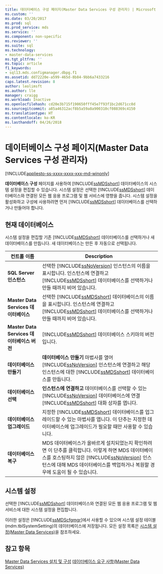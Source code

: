 ```yaml
---
title: 데이터베이스 구성 페이지(Master Data Services 구성 관리자) | Microsoft Docs
ms.custom: ''
ms.date: 03/20/2017
ms.prod: sql
ms.prod_service: mds
ms.service: ''
ms.component: non-specific
ms.reviewer: ''
ms.suite: sql
ms.technology:
- master-data-services
ms.tgt_pltfrm: ''
ms.topic: article
f1_keywords:
- sql13.mds.configmanager.dbpg.f1
ms.assetid: dd72220e-a599-465d-8b84-9bb6a7433216
caps.latest.revision: 8
author: leolimsft
ms.author: lle
manager: craigg
ms.workload: Inactive
ms.openlocfilehash: cd20e3b715f190650fff45e7f93f1bc2d671cc0d
ms.sourcegitcommit: a85a46312acf8b5a59a8a900310cf088369c4150
ms.translationtype: HT
ms.contentlocale: ko-KR
ms.lasthandoff: 04/26/2018
---
```

# <a name="database-configuration-page-master-data-services-configuration-manager"></a>데이터베이스 구성 페이지(Master Data Services 구성 관리자)

[!INCLUDE[appliesto-ss-xxxx-xxxx-xxx-md-winonly](../includes/appliesto-ss-xxxx-xxxx-xxx-md-winonly.md)]

  **데이터베이스 구성** 페이지를 사용하여 [!INCLUDE[ssMDSshort](../includes/ssmdsshort-md.md)] 데이터베이스의 시스템 설정을 편집할 수 있습니다. 시스템 설정은 선택한 [!INCLUDE[ssMDSshort](../includes/ssmdsshort-md.md)] 데이터베이스와 연결된 모든 웹 응용 프로그램 및 웹 서비스에 영향을 줍니다. 시스템 설정을 활성화하고 구성에 사용하려면 먼저 [!INCLUDE[ssMDSshort](../includes/ssmdsshort-md.md)] 데이터베이스를 선택하거나 만들어야 합니다.  
  
## <a name="current-database"></a>현재 데이터베이스  
 시스템 설정을 편집할 기존 [!INCLUDE[ssMDSshort](../includes/ssmdsshort-md.md)] 데이터베이스를 선택하거나 새 데이터베이스를 만듭니다. 새 데이터베이스는 만든 후 자동으로 선택됩니다.  
  
|컨트롤 이름|Description|  
|------------------|-----------------|  
|**SQL Server 인스턴스**|선택한 [!INCLUDE[ssNoVersion](../includes/ssnoversion-md.md)] 인스턴스의 이름을 표시합니다. 인스턴스에 연결하고 [!INCLUDE[ssMDSshort](../includes/ssmdsshort-md.md)] 데이터베이스를 선택하거나 만들 때까지 비어 있습니다.|  
|**Master Data Services 데이터베이스**|선택한 [!INCLUDE[ssMDSshort](../includes/ssmdsshort-md.md)] 데이터베이스의 이름을 표시합니다. 인스턴스에 연결하고 [!INCLUDE[ssMDSshort](../includes/ssmdsshort-md.md)] 데이터베이스를 선택하거나 만들 때까지 비어 있습니다.|  
|**Master Data Services 데이터베이스 버전**|[!INCLUDE[ssMDSshort](../includes/ssmdsshort-md.md)] 데이터베이스 스키마의 버전입니다.|  
|**데이터베이스 만들기**|**데이터베이스 만들기** 마법사를 열어 [!INCLUDE[ssNoVersion](../includes/ssnoversion-md.md)] 인스턴스에 연결하고 해당 인스턴스에 대한 [!INCLUDE[ssMDSshort](../includes/ssmdsshort-md.md)] 데이터베이스를 만듭니다.|  
|**데이터베이스 선택**|**인스턴스에 연결하고** 데이터베이스를 선택할 수 있는 [!INCLUDE[ssNoVersion](../includes/ssnoversion-md.md)] 데이터베이스에 연결 [!INCLUDE[ssMDSshort](../includes/ssmdsshort-md.md)] 대화 상자를 엽니다.|  
|**데이터베이스 업그레이드**|지정한 [!INCLUDE[ssMDSshort](../includes/ssmdsshort-md.md)] 데이터베이스를 업그레이드할 수 있는 마법사를 엽니다. 이 단추는 지정한 데이터베이스에 업그레이드가 필요할 때만 사용할 수 있습니다.|  
|**데이터베이스 복구**|MDS 데이터베이스가 올바르게 설치되었는지 확인하려면 이 단추를 클릭합니다. 이렇게 하면 MDS 데이터베이스를 호스팅하지 않은 [!INCLUDE[ssNoVersion](../includes/ssnoversion-md.md)] 인스턴스에 대해 MDS 데이터베이스를 백업하거나 복원할 경우에 도움이 될 수 있습니다.|  
  
## <a name="system-settings"></a>시스템 설정  
 선택한 [!INCLUDE[ssMDSshort](../includes/ssmdsshort-md.md)] 데이터베이스와 연결된 모든 웹 응용 프로그램 및 웹 서비스에 대한 시스템 설정을 편집합니다.  
  
 이러한 설정은 [!INCLUDE[ssMDScfgmgr](../includes/ssmdscfgmgr-md.md)]에서 사용할 수 있으며 시스템 설정 테이블(mdm.tblSystemSetting)의 데이터베이스에 저장됩니다. 모든 설정 목록은 [시스템 설정&#40;Master Data Services&#41;](../master-data-services/system-settings-master-data-services.md)을 참조하세요.  
  
## <a name="see-also"></a>참고 항목  
[Master Data Services 설치 및 구성](../master-data-services/master-data-services-installation-and-configuration.md) [데이터베이스 요구 사항&#40;Master Data Services&#41;](../master-data-services/install-windows/database-requirements-master-data-services.md)  
  
  
